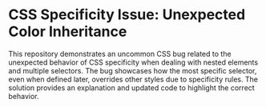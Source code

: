 # CSS Specificity Issue: Unexpected Color Inheritance

This repository demonstrates an uncommon CSS bug related to the unexpected behavior of CSS specificity when dealing with nested elements and multiple selectors. The bug showcases how the most specific selector, even when defined later, overrides other styles due to specificity rules. The solution provides an explanation and updated code to highlight the correct behavior.